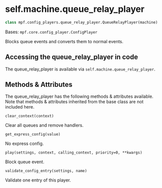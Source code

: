 
# self.machine.queue_relay_player

``` python
class mpf.config_players.queue_relay_player.QueueRelayPlayer(machine)
```

Bases: `mpf.core.config_player.ConfigPlayer`

Blocks queue events and converts them to normal events.

## Accessing the queue_relay_player in code

The queue_relay_player is available via `self.machine.queue_relay_player`.

## Methods & Attributes

The queue_relay_player has the following methods & attributes available. Note that methods & attributes inherited from the base class are not included here.

`clear_context(context)`

Clear all queues and remove handlers.

`get_express_config(value)`

No express config.

`play(settings, context, calling_context, priority=0, **kwargs)`

Block queue event.

`validate_config_entry(settings, name)`

Validate one entry of this player.
